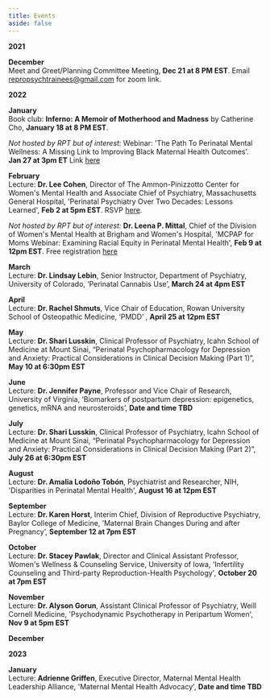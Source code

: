 ```yaml
---
title: Events
aside: false
---
```

**2021**

**December**\
Meet and Greet/Planning Committee Meeting, **Dec 21 at 8 PM EST**. Email repropsychtrainees@gmail.com for zoom link. 

**2022**

**January**\
Book club: __Inferno: A Memoir of Motherhood and Madness__ by Catherine Cho, **January 18 at 8 PM EST**. 

*Not hosted by RPT but of interest:* Webinar: 'The Path To Perinatal Mental Wellness: A Missing Link to Improving Black Maternal Health Outcomes'. **Jan 27 at 3pm ET** Link [here](https://bit.ly/3HGiApZ)

**February**\
Lecture: **Dr. Lee Cohen**, Director of The Ammon-Pinizzotto Center for Women's Mental Health and Associate Chief of Psychiatry, Massachusetts General Hospital, 'Perinatal Psychiatry Over Two Decades: Lessons Learned', **Feb 2 at 5pm EST**. RSVP [here](https://forms.gle/p7oC8PR2jRez5jEj8).

*Not hosted by RPT but of interest:* **Dr. Leena P. Mittal**, Chief of the Division of Women's Mental Health at Brigham and Women's Hospital, 'MCPAP for Moms Webinar: Examining Racial Equity in Perinatal Mental Health', **Feb 9 at 12pm EST**. Free registration [here](https://beaconhealthoptions.zoom.us/webinar/register/WN_NIr0KNz4T-yVHTNnVaEb7g)

**March**\
Lecture: **Dr. Lindsay Lebin**, Senior Instructor, Department of Psychiatry, University of Colorado, ‘Perinatal Cannabis Use’, **March 24 at 4pm EST**

**April**\
Lecture: **Dr. Rachel Shmuts**, Vice Chair of Education, Rowan University School of Osteopathic Medicine, ‘PMDD’ , **April 25 at 12pm EST**

**May**\
Lecture: **Dr. Shari Lusskin**, Clinical Professor of Psychiatry, Icahn School of Medicine at Mount Sinai, “Perinatal Psychopharmacology for Depression and Anxiety: Practical Considerations in Clinical Decision Making (Part 1)”, **May 10 at 6:30pm EST**

**June**\
Lecture: **Dr. Jennifer Payne**, Professor and Vice Chair of Research, University of Virginia, ‘Biomarkers of postpartum depression: epigenetics, genetics, mRNA and neurosteroids’, **Date and time TBD**

**July**\
Lecture: **Dr. Shari Lusskin**, Clinical Professor of Psychiatry, Icahn School of Medicine at Mount Sinai, “Perinatal Psychopharmacology for Depression and Anxiety: Practical Considerations in Clinical Decision Making (Part 2)”, **July 26 at 6:30pm EST**

**August**\
Lecture: **Dr. Amalia Lodoño Tobón**, Psychiatrist and Researcher, NIH, 'Disparities in Perinatal Mental Health', **August 16 at 12pm EST**

**September**\
Lecture: **Dr. Karen Horst**, Interim Chief, Division of Reproductive Psychiatry, Baylor College of Medicine, ’Maternal Brain Changes During and after Pregnancy’, **September 12 at 7pm EST**

**October**\
Lecture: **Dr. Stacey Pawlak**, Director and Clinical Assistant Professor, Women's Wellness & Counseling Service, University of Iowa, 'Infertility Counseling and Third-party Reproduction-Health Psychology', **October 20 at 7pm EST**

**November**\
Lecture: **Dr. Alyson Gorun**, Assistant Clinical Professor of Psychiatry, Weill Cornell Medicine, 'Psychodynamic Psychotherapy in Peripartum Women', **Nov 9 at 5pm EST**

**December**

**2023**

**January**\
Lecture: **Adrienne Griffen**, Executive Director, Maternal Mental Health Leadership Alliance, 'Maternal Mental Health Advocacy', **Date and time TBD**


